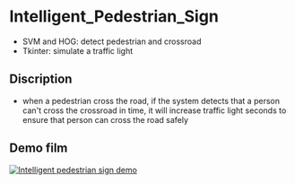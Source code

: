 # Intelligent_Pedestrian_Sign
- SVM and HOG: detect pedestrian and crossroad
- Tkinter: simulate a traffic light
## Discription
- when a pedestrian cross the road, if the system detects that a person can't cross the crossroad in time, it will increase traffic light seconds to ensure that person can cross the road safely

## Demo film

[![Intelligent pedestrian sign demo](http://img.youtube.com/vi/kuz7gsyMS4o/0.jpg)](https://www.youtube.com/watch?v=kuz7gsyMS4o "Intelligent pedestrian sign demo")